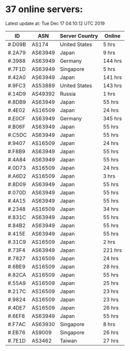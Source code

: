 # 37 online servers:

Latest update at: Tue Dec 17 04:10:12 UTC 2019

| ID | ASN | Server Country | Online |
| -- | --- | -------------- | ------ |
| #.D09B | AS174 | United States | 5 hrs |
| #.2A79 | AS63949 | Japan | 9 hrs |
| #.3988 | AS63949 | Germany | 144 hrs |
| #.7F1D | AS63949 | Singapore | 5 hrs |
| #.42A0 | AS63949 | Japan | 141 hrs |
| #.9FC3 | AS53889 | United States | 143 hrs |
| #.14D9 | AS49392 | Russia | 1 hrs |
| #.8DB9 | AS63949 | Japan | 55 hrs |
| #.4E02 | AS16509 | Japan | 24 hrs |
| #.E0CF | AS63949 | Germany | 345 hrs |
| #.B06F | AS63949 | Japan | 55 hrs |
| #.C5DC | AS63949 | Japan | 55 hrs |
| #.9407 | AS16509 | Japan | 24 hrs |
| #.F8B9 | AS63949 | Japan | 55 hrs |
| #.4A84 | AS63949 | Japan | 55 hrs |
| #.0D73 | AS16509 | Japan | 24 hrs |
| #.A6D2 | AS16509 | Japan | 3 hrs |
| #.8D09 | AS63949 | Japan | 55 hrs |
| #.070D | AS63949 | Japan | 55 hrs |
| #.4A15 | AS63949 | Japan | 55 hrs |
| #.2348 | AS16509 | Japan | 34 hrs |
| #.831C | AS63949 | Japan | 55 hrs |
| #.84B2 | AS63949 | Japan | 55 hrs |
| #.415E | AS63949 | Japan | 55 hrs |
| #.31C9 | AS16509 | Japan | 2 hrs |
| #.73F4 | AS63949 | Japan | 221 hrs |
| #.7827 | AS16509 | Japan | 24 hrs |
| #.6BE9 | AS16509 | Japan | 28 hrs |
| #.82CA | AS16509 | Japan | 55 hrs |
| #.55A9 | AS16509 | Japan | 25 hrs |
| #.217C | AS16509 | Japan | 23 hrs |
| #.9824 | AS16509 | Japan | 23 hrs |
| #.4DE7 | AS16509 | Japan | 26 hrs |
| #.6EF8 | AS63949 | Japan | 55 hrs |
| #.F7AC | AS63930 | Singapore | 8 hrs |
| #.EB76 | AS9009 | Singapore | 26 hrs |
| #.7E1D | AS3462 | Taiwan | 27 hrs |

